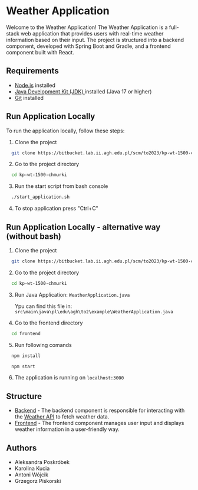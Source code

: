 # Weather Application

Welcome to the Weather Application! The Weather Application is a full-stack web application that provides users with real-time weather information based on their input. The project is structured into a backend component, developed with Spring Boot and Gradle, and a frontend component built with React.

## Requirements
- [Node.js](https://nodejs.org/en) installed
- [Java Development Kit (JDK) ](https://www.oracle.com/java/technologies/downloads/) installed (Java 17 or higher)
- [Git](https://git-scm.com/) installed


## Run Application Locally

To run the application locally, follow these steps:

1. Clone the project

```bash
  git clone https://bitbucket.lab.ii.agh.edu.pl/scm/to2023/kp-wt-1500-chmurki.git
```

2. Go to the project directory

```bash
  cd kp-wt-1500-chmurki
```

3. Run the start script from bash console

```bash
  ./start_application.sh
```

4. To stop application press "Ctrl+C"

## Run Application Locally - alternative way (without bash)


1. Clone the project

```bash
  git clone https://bitbucket.lab.ii.agh.edu.pl/scm/to2023/kp-wt-1500-chmurki.git
```

2. Go to the project directory

```bash
  cd kp-wt-1500-chmurki
```

3. Run Java Application:  `WeatherApplication.java`

    Ypu can find this file in: `src\main\java\pl\edu\agh\to2\example\WeatherApplication.java`

4. Go to the frontend directory

```bash
  cd frontend
```

5. Run following comands

```bash
  npm install
```

```bash
  npm start
```

6. The application is running on `localhost:3000`

## Structure
- [Backend](https://bitbucket.lab.ii.agh.edu.pl/projects/TO2023/repos/kp-wt-1500-chmurki/browse?at=refs%2Fheads%2FM1) - The backend component is responsible for interacting with the [Weather API](https://www.weatherapi.com/) to fetch weather data.
- [Frontend](https://bitbucket.lab.ii.agh.edu.pl/projects/TO2023/repos/kp-wt-1500-chmurki/browse/frontend?at=refs%2Fheads%2FM1) - The frontend component manages user input and displays weather information in a user-friendly way.


## Authors

- Aleksandra Poskróbek
- Karolina Kucia
- Antoni Wójcik
- Grzegorz Piśkorski
